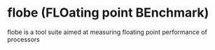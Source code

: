 # flobe (FLOating point BEnchmark)

flobe is a tool suite aimed at measuring floating point performance of processors
